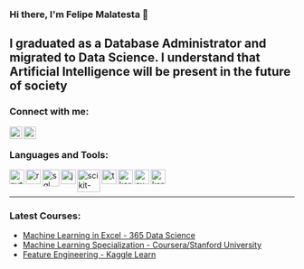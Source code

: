 ### Hi there, I'm Felipe Malatesta 👋

## I graduated as a Database Administrator and migrated to Data Science. I understand that Artificial Intelligence will be present in the future of society

### Connect with me:
[<img align="left"  width="22px" src="https://cdn.jsdelivr.net/npm/simple-icons@3.4.0/icons/linkedin.svg" />](https://www.linkedin.com/in/idfelipemalatesta/)

[<img align="left"  width="22px" src="https://user-images.githubusercontent.com/105217068/236034458-149b5c70-f96a-4feb-ab83-63b13f6b4541.svg" />](https://www.kaggle.com/felipemalatesta)

<br>

### Languages and Tools:
<img align="left"  alt="python" width="26px" src="https://github.com/idfelipemalatesta/idfelipemalatesta/assets/105217068/e69212e7-aa9f-4729-ad5c-d2d7bb977cf8"/>
<img align="left"  alt="r" width="26px" src="https://github.com/idfelipemalatesta/idfelipemalatesta/assets/105217068/62b81ad9-b230-496b-8e85-63151b1ab77c"/>
<img align="left"  alt="sql" width="30px" src="https://github.com/idfelipemalatesta/idfelipemalatesta/assets/105217068/6757d5e1-75da-4afa-9fb9-de753582e2c7"/>
<img align="left"  alt="jupyter" width="26px" src="https://github.com/idfelipemalatesta/idfelipemalatesta/assets/105217068/b0b9db7a-d772-4722-ad11-25ac5d390835"/>
<img align="left" alt="scikit-learn" width="40px" src="https://upload.wikimedia.org/wikipedia/commons/0/05/Scikit_learn_logo_small.svg"/>
<img align="left" alt="tensorflow" width="26px" src="https://github.com/idfelipemalatesta/idfelipemalatesta/assets/105217068/a49e128f-1615-498c-9ba7-c9603baaf3d2" />
<img align="left" alt="keras" width="26px" src="https://github.com/idfelipemalatesta/idfelipemalatesta/assets/105217068/a6aa0ec2-a045-432b-958f-5f19aa0263ba"/>
<img align="left" alt="excel" width="26px" src="https://github.com/idfelipemalatesta/idfelipemalatesta/assets/105217068/1347433d-c220-4586-8c73-89e9f4804265" />
<img align="left" alt="keras" width="26px" src="https://github.com/idfelipemalatesta/idfelipemalatesta/assets/105217068/eacf2ec9-da8a-4459-9627-79f916a3be03"/>

<br />
<br />


---

### Latest Courses:
* [Machine Learning in Excel - 365 Data Science](https://365datascience.com/courses/machine-learning-in-python/)
* [Machine Learning Specialization - Coursera/Stanford University](https://www.coursera.org/specializations/machine-learning-introduction)
* [Feature Engineering - Kaggle Learn](https://www.kaggle.com/learn/feature-engineering)









